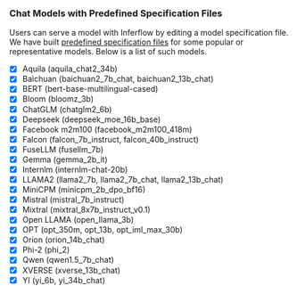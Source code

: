 ### Chat Models with Predefined Specification Files

Users can serve a model with Inferflow by editing a model specification file. We have built [predefined specification files](data/models/) for some popular or representative models. Below is a list of such models.
- [X] Aquila (aquila_chat2_34b)
- [X] Baichuan (baichuan2_7b_chat, baichuan2_13b_chat)
- [X] BERT (bert-base-multilingual-cased)
- [X] Bloom (bloomz_3b)
- [X] ChatGLM (chatglm2_6b)
- [X] Deepseek (deepseek_moe_16b_base)
- [X] Facebook m2m100 (facebook_m2m100_418m)
- [X] Falcon (falcon_7b_instruct, falcon_40b_instruct)
- [X] FuseLLM (fusellm_7b)
- [X] Gemma (gemma_2b_it)
- [X] Internlm (internlm-chat-20b)
- [X] LLAMA2 (llama2_7b, llama2_7b_chat, llama2_13b_chat)
- [X] MiniCPM (minicpm_2b_dpo_bf16)
- [X] Mistral (mistral_7b_instruct)
- [X] Mixtral (mixtral_8x7b_instruct_v0.1)
- [X] Open LLAMA (open_llama_3b)
- [X] OPT (opt_350m, opt_13b, opt_iml_max_30b)
- [X] Orion (orion_14b_chat)
- [X] Phi-2 (phi_2)
- [X] Qwen (qwen1.5_7b_chat) 
- [X] XVERSE (xverse_13b_chat)
- [X] YI (yi_6b, yi_34b_chat)